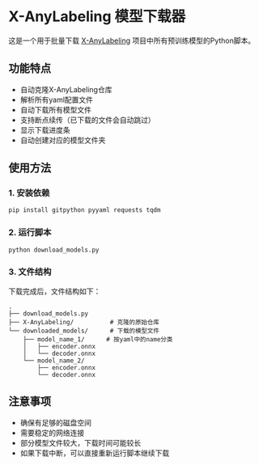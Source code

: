 # X-AnyLabeling 模型下载器

这是一个用于批量下载 [X-AnyLabeling](https://github.com/CVHub520/X-AnyLabeling) 项目中所有预训练模型的Python脚本。

## 功能特点

- 自动克隆X-AnyLabeling仓库
- 解析所有yaml配置文件
- 自动下载所有模型文件
- 支持断点续传（已下载的文件会自动跳过）
- 显示下载进度条
- 自动创建对应的模型文件夹

## 使用方法

### 1. 安装依赖

```bash
pip install gitpython pyyaml requests tqdm
```

### 2. 运行脚本

```bash
python download_models.py
```

### 3. 文件结构

下载完成后，文件结构如下：
```
.
├── download_models.py
├── X-AnyLabeling/          # 克隆的原始仓库
└── downloaded_models/      # 下载的模型文件
    ├── model_name_1/      # 按yaml中的name分类
    │   ├── encoder.onnx
    │   └── decoder.onnx
    └── model_name_2/
        ├── encoder.onnx
        └── decoder.onnx
```

## 注意事项

- 确保有足够的磁盘空间
- 需要稳定的网络连接
- 部分模型文件较大，下载时间可能较长
- 如果下载中断，可以直接重新运行脚本继续下载

